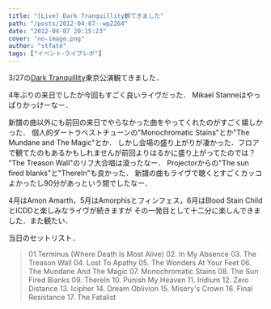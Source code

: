 ```yaml
---
title: "[Live] Dark Tranquillity観てきました"
path: "/posts/2012-04-07--wp2264"
date: "2012-04-07 20:15:23"
cover: "no-image.png"
author: "stfate"
tags: ["イベント･ライブレポ"]
---
```



3/27の<a href="http://www.darktranquillity.com/" target="_blank">Dark Tranquillity</a>東京公演観てきました．

4年ぶりの来日でしたが今回もすごく良いライヴだった．
Mikael Stanneはやっぱりかっけーなー．

新譜の曲以外にも前回の来日でやらなかった曲をやってくれたのがすごく嬉しかった．
個人的ダートラベストチューンの"Monochromatic Stains"とか"The Mundane and The Magic"とか．
しかし会場の盛り上がりが凄かった．フロアで観てたのもあるかもしれませんが前回よりはるかに盛り上がってたのでは？
"The Treason Wall"のリフ大合唱は滾ったなー．
Projectorからの"The sun fired blanks"と"ThereIn"も良かった．
新譜の曲もライヴで聴くとすごくカッコよかったし90分があっという間でしたなー．

4月はAmon Amarth，5月はAmorphisとフィンフェス，6月はBlood Stain ChildとICDDと楽しみなライヴが続きますが
その一発目として十二分に楽しんできました．また観たい．

当日のセットリスト．
<blockquote>01.Terminus (Where Death Is Most Alive)
02. In My Absence
03. The Treason Wall
04. Lost To Apathy
05. The Wonders At Your Feet
06. The Mundane And The Magic
07. Monochromatic Stains
08. The Sun Fired Blanks
09. ThereIn
10. Punish My Heaven
11. Iridium
12. Zero Distance
13. Icipher
14. Dream Oblivion
15. Misery's Crown
16. Final Resistance
17. The Fatalist</blockquote>